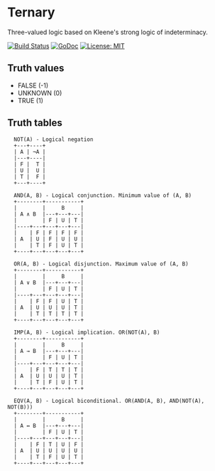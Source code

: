 # Ternary

Three-valued logic based on Kleene's strong logic of indeterminacy.

[![Build Status](https://travis-ci.org/mithrandie/ternary.svg?branch=master)](https://travis-ci.org/mithrandie/ternary)
[![GoDoc](https://godoc.org/github.com/mithrandie/ternary?status.svg)](http://godoc.org/github.com/mithrandie/ternary)
[![License: MIT](https://img.shields.io/badge/License-MIT-lightgrey.svg)](https://opensource.org/licenses/MIT)

## Truth values

- FALSE (-1)
- UNKNOWN (0)
- TRUE (1)


## Truth tables

```
  NOT(A) - Logical negation
  +---+----+
  | A | ¬A |
  |---+----|
  | F |  T |
  | U |  U |
  | T |  F |
  +---+----+

  AND(A, B) - Logical conjunction. Minimum value of (A, B)
  +--------+-----------+
  |        |     B     |
  | A ∧ B  |---+---+---|
  |        | F | U | T |
  |----+---+---+---+---|
  |    | F | F | F | F |
  | A  | U | F | U | U |
  |    | T | F | U | T |
  +----+---+---+---+---+

  OR(A, B) - Logical disjunction. Maximum value of (A, B)
  +--------+-----------+
  |        |     B     |
  | A ∨ B  |---+---+---|
  |        | F | U | T |
  |----+---+---+---+---|
  |    | F | F | U | T |
  | A  | U | U | U | T |
  |    | T | T | T | T |
  +----+---+---+---+---+

  IMP(A, B) - Logical implication. OR(NOT(A), B)
  +--------+-----------+
  |        |     B     |
  | A → B  |---+---+---|
  |        | F | U | T |
  |----+---+---+---+---|
  |    | F | T | T | T |
  | A  | U | U | U | T |
  |    | T | F | U | T |
  +----+---+---+---+---+

  EQV(A, B) - Logical biconditional. OR(AND(A, B), AND(NOT(A), NOT(B)))
  +--------+-----------+
  |        |     B     |
  | A ↔ B  |---+---+---|
  |        | F | U | T |
  |----+---+---+---+---|
  |    | F | T | U | F |
  | A  | U | U | U | U |
  |    | T | F | U | T |
  +----+---+---+---+---+
```